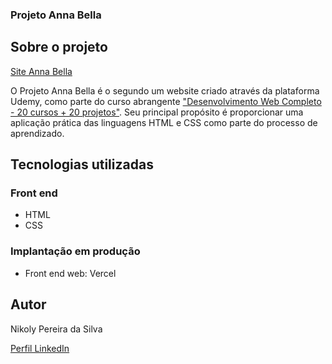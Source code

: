 ### Projeto Anna Bella

## Sobre o projeto

[Site Anna Bella](https://projeto-anna-bella-nine.vercel.app)

O Projeto Anna Bella é o segundo um website criado através da plataforma Udemy, como parte do curso abrangente ["Desenvolvimento Web Completo - 20 cursos + 20 projetos"](https://www.udemy.com/course/web-completo/). Seu principal propósito é proporcionar uma aplicação prática das linguagens HTML e CSS como parte do processo de aprendizado.

## Tecnologias utilizadas
### Front end
- HTML
- CSS 
### Implantação em produção
- Front end web: Vercel

## Autor

Nikoly Pereira da Silva

[Perfil LinkedIn](www.linkedin.com/in/nikoly-pereira-da-silva)
